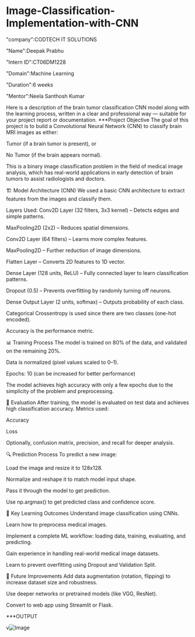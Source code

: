 # Image-Classification-Implementation-with-CNN

"company":CODTECH IT SOLUTIONS

"Name":Deepak Prabhu

"Intern ID":CT06DM1228

"Domain":Machine Learning

"Duration":6 weeks

"Mentor":Neela Santhosh Kumar


Here is a description of the brain tumor classification CNN model along with the learning process, written in a clear and professional way — suitable for your project report or documentation.
               ***Project Objective
The goal of this project is to build a Convolutional Neural Network (CNN) to classify brain MRI images as either:

Tumor (if a brain tumor is present), or

No Tumor (if the brain appears normal).

This is a binary image classification problem in the field of medical image analysis, which has real-world applications in early detection of brain tumors to assist radiologists and doctors.


🏗️ Model Architecture (CNN)
We used a basic CNN architecture to extract features from the images and classify them.

Layers Used:
Conv2D Layer (32 filters, 3x3 kernel) – Detects edges and simple patterns.

MaxPooling2D (2x2) – Reduces spatial dimensions.

Conv2D Layer (64 filters) – Learns more complex features.

MaxPooling2D – Further reduction of image dimensions.

Flatten Layer – Converts 2D features to 1D vector.

Dense Layer (128 units, ReLU) – Fully connected layer to learn classification patterns.

Dropout (0.5) – Prevents overfitting by randomly turning off neurons.

Dense Output Layer (2 units, softmax) – Outputs probability of each class.


Categorical Crossentropy is used since there are two classes (one-hot encoded).

Accuracy is the performance metric.

📊 Training Process
The model is trained on 80% of the data, and validated on the remaining 20%.

Data is normalized (pixel values scaled to 0–1).

Epochs: 10 (can be increased for better performance)

The model achieves high accuracy with only a few epochs due to the simplicity of the problem and preprocessing.

🧪 Evaluation
After training, the model is evaluated on test data and achieves high classification accuracy. Metrics used:

Accuracy

Loss

Optionally, confusion matrix, precision, and recall for deeper analysis.

🔍 Prediction Process
To predict a new image:

Load the image and resize it to 128x128.

Normalize and reshape it to match model input shape.

Pass it through the model to get prediction.

Use np.argmax() to get predicted class and confidence score.

📌 Key Learning Outcomes
Understand image classification using CNNs.

Learn how to preprocess medical images.

Implement a complete ML workflow: loading data, training, evaluating, and predicting.

Gain experience in handling real-world medical image datasets.

Learn to prevent overfitting using Dropout and Validation Split.

🚀 Future Improvements
Add data augmentation (rotation, flipping) to increase dataset size and robustness.

Use deeper networks or pretrained models (like VGG, ResNet).

Convert to web app using Streamlit or Flask.



***OUTPUT
           
           
            
  v![Image](https://github.com/user-attachments/assets/0502303b-bc71-4bba-99bd-8d90704e3189)
















